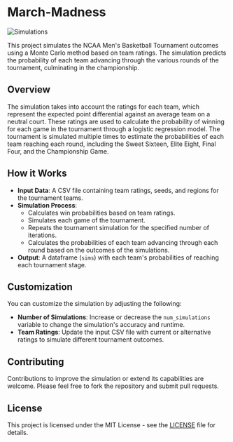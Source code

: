 # March-Madness

![Simulations]()

This project simulates the NCAA Men's Basketball Tournament outcomes using a Monte Carlo method based on team ratings. The simulation predicts the probability of each team advancing through the various rounds of the tournament, culminating in the championship.

## Overview

The simulation takes into account the ratings for each team, which represent the expected point differential against an average team on a neutral court. These ratings are used to calculate the probability of winning for each game in the tournament through a logistic regression model. The tournament is simulated multiple times to estimate the probabilities of each team reaching each round, including the Sweet Sixteen, Elite Eight, Final Four, and the Championship Game.

## How it Works

- **Input Data**: A CSV file containing team ratings, seeds, and regions for the tournament teams.
- **Simulation Process**:
  - Calculates win probabilities based on team ratings.
  - Simulates each game of the tournament.
  - Repeats the tournament simulation for the specified number of iterations.
  - Calculates the probabilities of each team advancing through each round based on the outcomes of the simulations.
- **Output**: A dataframe (`sims`) with each team's probabilities of reaching each tournament stage.

## Customization

You can customize the simulation by adjusting the following:

- **Number of Simulations**: Increase or decrease the `num_simulations` variable to change the simulation's accuracy and runtime.
- **Team Ratings**: Update the input CSV file with current or alternative ratings to simulate different tournament outcomes.

## Contributing

Contributions to improve the simulation or extend its capabilities are welcome. Please feel free to fork the repository and submit pull requests.

## License

This project is licensed under the MIT License - see the [LICENSE](LICENSE) file for details.


